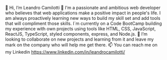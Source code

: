 👋 Hi, I’m Leandro Camilotti
👀 I'm a passionate and ambitious web developer who believes that web applications make a positive impact in people's life. I am always proactively learning new ways to build my skill set and add tools that will compliment those skills. I´m currently on a Code BootCamp building my experience with own projects using tools like HTML, CSS, JavaScript, ReactJS, TypeScript, styled components, express, and Node.js.
💞️ I’m looking to collaborate on new projects and learning from it and leave my mark on the company who will help me get there.
📫 You can reach me on my Linkedin https://www.linkedin.com/in/leandrocamilotti/

<!---
lecamilotti/lecamilotti is a ✨ special ✨ repository because its `README.md` (this file) appears on your GitHub profile.
You can click the Preview link to take a look at your changes.
--->
